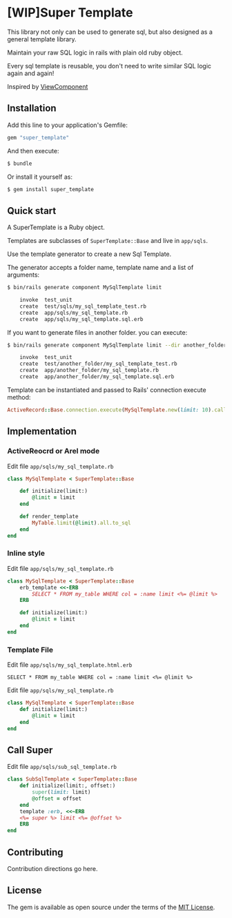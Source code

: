 # [WIP]Super Template

This library not only can be used to generate sql, but also designed as a general template library.

Maintain your raw SQL logic in rails with plain old ruby object.

Every sql template is reusable, you don't need to write similar SQL logic again and again!

Inspired by [ViewComponent](https://viewcomponent.org/)

## Installation

Add this line to your application's Gemfile:

```ruby
gem "super_template"
```

And then execute:

```bash
$ bundle
```

Or install it yourself as:

```bash
$ gem install super_template
```

## Quick start

A SuperTemplate is a Ruby object.

Templates are subclasses of `SuperTemplate::Base` and live in `app/sqls`.

Use the template generator to create a new Sql Template.

The generator accepts a folder name, template name and a list of arguments:

```bash
$ bin/rails generate component MySqlTemplate limit

    invoke  test_unit
    create  test/sqls/my_sql_template_test.rb
    create  app/sqls/my_sql_template.rb
    create  app/sqls/my_sql_template.sql.erb
```

If you want to generate files in another folder. you can execute:

```bash
$ bin/rails generate component MySqlTemplate limit --dir another_folder

    invoke  test_unit
    create  test/another_folder/my_sql_template_test.rb
    create  app/another_folder/my_sql_template.rb
    create  app/another_folder/my_sql_template.sql.erb
```

Template can be instantiated and passed to Rails' connection execute method:

```ruby
ActiveRecord::Base.connection.execute(MySqlTemplate.new(limit: 10).call, {name: "dummy"})
```

## Implementation

### ActiveReocrd or Arel mode

Edit file `app/sqls/my_sql_template.rb`

```ruby
class MySqlTemplate < SuperTemplate::Base

    def initialize(limit:)
        @limit = limit
    end

    def render_template
        MyTable.limit(@limit).all.to_sql
    end
end
```


### Inline style

Edit file `app/sqls/my_sql_template.rb`

```ruby
class MySqlTemplate < SuperTemplate::Base
    erb_template <<-ERB
        SELECT * FROM my_table WHERE col = :name limit <%= @limit %>
    ERB

    def initialize(limit:)
        @limit = limit
    end
end
```

### Template File

Edit file `app/sqls/my_sql_template.html.erb`

```erb
SELECT * FROM my_table WHERE col = :name limit <%= @limit %>
```

Edit file `app/sqls/my_sql_template.rb`

```ruby
class MySqlTemplate < SuperTemplate::Base
    def initialize(limit:)
        @limit = limit
    end
end
```

## Call Super
Edit file `app/sqls/sub_sql_template.rb`

```ruby
class SubSqlTemplate < SuperTemplate::Base
    def initialize(limit:, offset:)
        super(limit: limit)
        @offset = offset
    end
    template :erb, <<~ERB
    <%= super %> limit <%= @offset %>
    ERB
end
```

## Contributing

Contribution directions go here.

## License

The gem is available as open source under the terms of the [MIT License](https://opensource.org/licenses/MIT).
